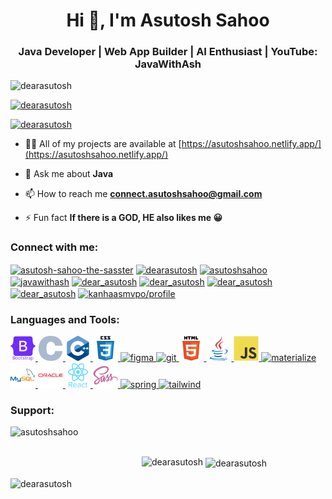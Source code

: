 <h1 align="center">Hi 👋, I'm Asutosh Sahoo</h1>
<h3 align="center">Java Developer | Web App Builder | AI Enthusiast | YouTube: JavaWithAsh</h3>

<p align="left"> <img src="https://komarev.com/ghpvc/?username=dearasutosh&label=Profile%20views&color=0e75b6&style=flat" alt="dearasutosh" /> </p>

<p align="left"> <a href="https://github.com/ryo-ma/github-profile-trophy"><img src="https://github-profile-trophy.vercel.app/?username=dearasutosh" alt="dearasutosh" /></a> </p>

<p align="left"> <a href="https://twitter.com/dearasutosh" target="blank"><img src="https://img.shields.io/twitter/follow/dearasutosh?logo=twitter&style=for-the-badge" alt="dearasutosh" /></a> </p>

- 👨‍💻 All of my projects are available at [https://asutoshsahoo.netlify.app/](https://asutoshsahoo.netlify.app/)

- 💬 Ask me about **Java**

- 📫 How to reach me **connect.asutoshsahoo@gmail.com**

- ⚡ Fun fact **If there is a GOD, HE also likes me 😀**

<h3 align="left">Connect with me:</h3>
<p align="left">
<a href="https://codepen.io/asutosh-sahoo-the-sasster" target="blank"><img align="center" src="https://raw.githubusercontent.com/rahuldkjain/github-profile-readme-generator/master/src/images/icons/Social/codepen.svg" alt="asutosh-sahoo-the-sasster" height="30" width="40" /></a>
<a href="https://twitter.com/dearasutosh" target="blank"><img align="center" src="https://raw.githubusercontent.com/rahuldkjain/github-profile-readme-generator/master/src/images/icons/Social/twitter.svg" alt="dearasutosh" height="30" width="40" /></a>
<a href="https://linkedin.com/in/asutoshsahoo" target="blank"><img align="center" src="https://raw.githubusercontent.com/rahuldkjain/github-profile-readme-generator/master/src/images/icons/Social/linked-in-alt.svg" alt="asutoshsahoo" height="30" width="40" /></a>
<a href="https://www.youtube.com/c/javawithash" target="blank"><img align="center" src="https://raw.githubusercontent.com/rahuldkjain/github-profile-readme-generator/master/src/images/icons/Social/youtube.svg" alt="javawithash" height="30" width="40" /></a>
<a href="https://www.codechef.com/users/dear_asutosh" target="blank"><img align="center" src="https://cdn.jsdelivr.net/npm/simple-icons@3.1.0/icons/codechef.svg" alt="dear_asutosh" height="30" width="40" /></a>
<a href="https://www.hackerrank.com/dear_asutosh" target="blank"><img align="center" src="https://raw.githubusercontent.com/rahuldkjain/github-profile-readme-generator/master/src/images/icons/Social/hackerrank.svg" alt="dear_asutosh" height="30" width="40" /></a>
<a href="https://codeforces.com/profile/dear_asutosh" target="blank"><img align="center" src="https://raw.githubusercontent.com/rahuldkjain/github-profile-readme-generator/master/src/images/icons/Social/codeforces.svg" alt="dear_asutosh" height="30" width="40" /></a>
<a href="https://www.leetcode.com/dear_asutosh" target="blank"><img align="center" src="https://raw.githubusercontent.com/rahuldkjain/github-profile-readme-generator/master/src/images/icons/Social/leet-code.svg" alt="dear_asutosh" height="30" width="40" /></a>
<a href="https://auth.geeksforgeeks.org/user/kanhaasmvpo/profile" target="blank"><img align="center" src="https://raw.githubusercontent.com/rahuldkjain/github-profile-readme-generator/master/src/images/icons/Social/geeks-for-geeks.svg" alt="kanhaasmvpo/profile" height="30" width="40" /></a>
</p>

<h3 align="left">Languages and Tools:</h3>
<p align="left"> <a href="https://getbootstrap.com" target="_blank" rel="noreferrer"> <img src="https://raw.githubusercontent.com/devicons/devicon/master/icons/bootstrap/bootstrap-plain-wordmark.svg" alt="bootstrap" width="40" height="40"/> </a> <a href="https://www.cprogramming.com/" target="_blank" rel="noreferrer"> <img src="https://raw.githubusercontent.com/devicons/devicon/master/icons/c/c-original.svg" alt="c" width="40" height="40"/> </a> <a href="https://www.w3schools.com/cpp/" target="_blank" rel="noreferrer"> <img src="https://raw.githubusercontent.com/devicons/devicon/master/icons/cplusplus/cplusplus-original.svg" alt="cplusplus" width="40" height="40"/> </a> <a href="https://www.w3schools.com/css/" target="_blank" rel="noreferrer"> <img src="https://raw.githubusercontent.com/devicons/devicon/master/icons/css3/css3-original-wordmark.svg" alt="css3" width="40" height="40"/> </a> <a href="https://www.figma.com/" target="_blank" rel="noreferrer"> <img src="https://www.vectorlogo.zone/logos/figma/figma-icon.svg" alt="figma" width="40" height="40"/> </a> <a href="https://git-scm.com/" target="_blank" rel="noreferrer"> <img src="https://www.vectorlogo.zone/logos/git-scm/git-scm-icon.svg" alt="git" width="40" height="40"/> </a> <a href="https://www.w3.org/html/" target="_blank" rel="noreferrer"> <img src="https://raw.githubusercontent.com/devicons/devicon/master/icons/html5/html5-original-wordmark.svg" alt="html5" width="40" height="40"/> </a> <a href="https://www.java.com" target="_blank" rel="noreferrer"> <img src="https://raw.githubusercontent.com/devicons/devicon/master/icons/java/java-original.svg" alt="java" width="40" height="40"/> </a> <a href="https://developer.mozilla.org/en-US/docs/Web/JavaScript" target="_blank" rel="noreferrer"> <img src="https://raw.githubusercontent.com/devicons/devicon/master/icons/javascript/javascript-original.svg" alt="javascript" width="40" height="40"/> </a> <a href="https://materializecss.com/" target="_blank" rel="noreferrer"> <img src="https://raw.githubusercontent.com/prplx/svg-logos/5585531d45d294869c4eaab4d7cf2e9c167710a9/svg/materialize.svg" alt="materialize" width="40" height="40"/> </a> <a href="https://www.mysql.com/" target="_blank" rel="noreferrer"> <img src="https://raw.githubusercontent.com/devicons/devicon/master/icons/mysql/mysql-original-wordmark.svg" alt="mysql" width="40" height="40"/> </a> <a href="https://www.oracle.com/" target="_blank" rel="noreferrer"> <img src="https://raw.githubusercontent.com/devicons/devicon/master/icons/oracle/oracle-original.svg" alt="oracle" width="40" height="40"/> </a> <a href="https://reactjs.org/" target="_blank" rel="noreferrer"> <img src="https://raw.githubusercontent.com/devicons/devicon/master/icons/react/react-original-wordmark.svg" alt="react" width="40" height="40"/> </a> <a href="https://sass-lang.com" target="_blank" rel="noreferrer"> <img src="https://raw.githubusercontent.com/devicons/devicon/master/icons/sass/sass-original.svg" alt="sass" width="40" height="40"/> </a> <a href="https://spring.io/" target="_blank" rel="noreferrer"> <img src="https://www.vectorlogo.zone/logos/springio/springio-icon.svg" alt="spring" width="40" height="40"/> </a> <a href="https://tailwindcss.com/" target="_blank" rel="noreferrer"> <img src="https://www.vectorlogo.zone/logos/tailwindcss/tailwindcss-icon.svg" alt="tailwind" width="40" height="40"/> </a> </p>

<h3 align="left">Support:</h3>
<p><a href="https://www.buymeacoffee.com/asutoshsahoo"> <img align="left" src="https://cdn.buymeacoffee.com/buttons/v2/default-yellow.png" height="50" width="210" alt="asutoshsahoo" /></a></p><br><br>

<p><img align="left" src="https://github-readme-stats.vercel.app/api/top-langs?username=dearasutosh&show_icons=true&locale=en&layout=compact" alt="dearasutosh" /></p>

<p>&nbsp;<img align="center" src="https://github-readme-stats.vercel.app/api?username=dearasutosh&show_icons=true&locale=en" alt="dearasutosh" /></p>

<p><img align="center" src="https://github-readme-streak-stats.herokuapp.com/?user=dearasutosh&" alt="dearasutosh" /></p>
